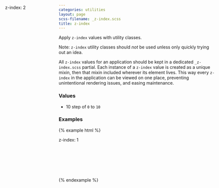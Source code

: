 ```yaml
---
categories: utilities
layout: page
scss-filename: _z-index.scss
title: z-index
---
```

Apply `z-index` values with utility classes.

Note: `z-index` utility classes should _not_ be used unless only quickly trying out an idea.

All `z-index` values for an application should be kept in a dedicated `_z-index.scss` partial. Each instance of a `z-index` value is created as a unique mixin, then that mixin included wherever its element lives. This way every `z-index` in the application can be viewed on one place, preventing unintentional rendering issues, and easing maintenance.   

### Values
* 10 step of `0` to `10`

### Examples
{% example html %}
<div class="u-background-color--gray-13 z-index--1" style="height: 130px; width: 130px;">z-index: 1</div>
<div class="u-background-color--gray-11 z-index--2" style="height: 50px; left: 55px; position: absolute; top: 70px; width: 130px;">z-index: 2</div>
{% endexample %}
